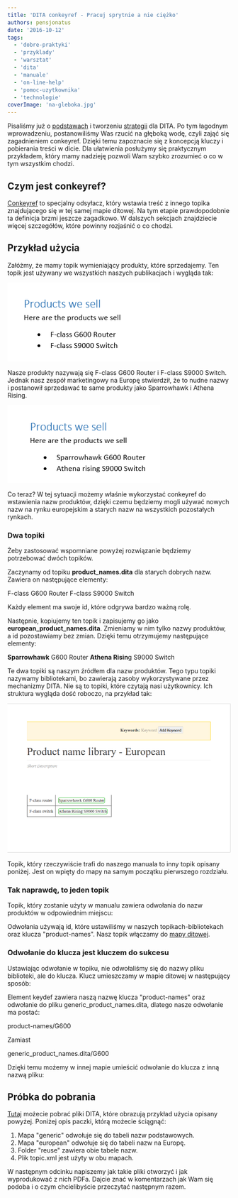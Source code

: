 ```yaml
---
title: 'DITA conkeyref - Pracuj sprytnie a nie ciężko'
authors: pensjonatus
date: '2016-10-12'
tags:
  - 'dobre-praktyki'
  - 'przyklady'
  - 'warsztat'
  - 'dita'
  - 'manuale'
  - 'on-line-help'
  - 'pomoc-uzytkownika'
  - 'technologie'
coverImage: 'na-gleboka.jpg'
---
```


Pisaliśmy już o [podstawach](http://techwriter.pl/wszystko-o-dita-podstawy/) i
tworzeniu [strategii](http://techwriter.pl/wszystko-o-dita-strategia/) dla DITA.
Po tym łagodnym wprowadzeniu, postanowiliśmy Was rzucić na głęboką wodę, czyli
zająć się zagadnieniem conkeyref. Dzięki temu zapoznacie się z koncepcją kluczy
i pobierania treści w dicie. Dla ułatwienia posłużymy się praktycznym
przykładem, który mamy nadzieję pozwoli Wam szybko zrozumieć o co w tym
wszystkim chodzi.

<!--truncate-->

## Czym jest conkeyref?

[Conkeyref](https://docs.oasis-open.org/dita/v1.2/os/spec/common/theconkeyrefattribute.html)
to specjalny odsyłacz, który wstawia treść z innego topika znajdującego się w
tej samej mapie ditowej. Na tym etapie prawdopodobnie ta definicja brzmi jeszcze
zagadkowo. W dalszych sekcjach znajdziecie więcej szczegółów, które powinny
rozjaśnić o co chodzi.

## Przykład użycia

Załóżmy, że mamy topik wymieniający produkty, które sprzedajemy. Ten topik jest
używany we wszystkich naszych publikacjach i wygląda tak:

[![generic-products-we-sell](images/generic-products-we-sell.png)](http://techwriter.pl/wp-content/uploads/2016/09/generic-products-we-sell.png)

Nasze produkty nazywają się F-class G600 Router i F-class S9000 Switch. Jednak
nasz zespół marketingowy na Europę stwierdził, że to nudne nazwy i postanowił
sprzedawać te same produkty jako Sparrowhawk i Athena Rising.

[![european-products-we-sell](images/european-products-we-sell.png)](http://techwriter.pl/wp-content/uploads/2016/09/european-products-we-sell.png)

Co teraz? W tej sytuacji możemy właśnie wykorzystać conkeyref do wstawienia nazw
produktów, dzięki czemu będziemy mogli używać nowych nazw na rynku europejskim a
starych nazw na wszystkich pozostałych rynkach.

### Dwa topiki

Żeby zastosować wspomniane powyżej rozwiązanie będziemy potrzebować dwóch
topików.

Zaczynamy od topiku **product_names.dita** dla starych dobrych nazw. Zawiera on
następujące elementy:

<ph id="**G600**">F-class G600 Router</ph> <ph id="**S9000**">F-class S9000
Switch</ph>

Każdy element ma swoje id, które odgrywa bardzo ważną rolę.

Następnie, kopiujemy ten topik i zapisujemy go jako
**european_product_names.dita**. Zmieniamy w nim tylko nazwy produktów, a id
pozostawiamy bez zmian. Dzięki temu otrzymujemy następujące elementy:

<ph id="G600">**Sparrowhawk** G600 Router</ph> <ph id="S9000">**Athena Risin**g
S9000 Switch</ph>

Te dwa topiki są naszym źródłem dla nazw produktów. Tego typu topiki nazywamy
bibliotekami, bo zawierają zasoby wykorzystywane przez mechanizmy DITA. Nie są
to topiki, które czytają nasi użytkownicy. Ich struktura wygląda dość roboczo,
na przykład tak:

[![topik w easyDITA, zawiera tabelkę z nazwami produktów](images/topic.png)](http://techwriter.pl/wp-content/uploads/2016/09/topic.png)

Topik, który rzeczywiście trafi do naszego manuala to inny topik opisany
poniżej. Jest on wpięty do mapy na samym początku pierwszego rozdziału.

### Tak naprawdę, to jeden topik

Topik, który zostanie użyty w manualu zawiera odwołania do nazw produktów w
odpowiednim miejscu:

<ph conkeyref="product-names/**G600**"></ph>
<ph conkeyref="product-names/**S9000**"></ph>

Odwołania używają id, które ustawiliśmy w naszych topikach-bibliotekach oraz
klucza "product-names". Nasz topik włączamy do
[mapy ditowej](http://techwriter.pl/wszystko-o-dita-podstawy/).

### Odwołanie do klucza jest kluczem do sukcesu

Ustawiając odwołanie w topiku, nie odwołaliśmy się do nazwy pliku biblioteki,
ale do klucza. Klucz umieszczamy w mapie ditowej w następujący sposób:

<keydef keys="**product-names**" href="reuse/generic\_product\_names.dita" />

Element keydef zawiera naszą nazwę klucza "product-names" oraz odwołanie do
pliku generic_product_names.dita, dlatego nasze odwołanie ma postać:

product-names/G600

Zamiast

generic_product_names.dita/G600

Dzięki temu możemy w innej mapie umieścić odwołanie do klucza z inną nazwą
pliku:

<keydef keys="product-names" href="reuse/**european\_product\_names.dita**" />

## Próbka do pobrania

[Tutaj](http://techwriter.pl/wp-content/uploads/2016/09/product_catalogditamap-bundle.zip)
możecie pobrać pliki DITA, które obrazują przykład użycia opisany powyżej.
Poniżej opis paczki, którą możecie ściągnąć:

1. Mapa "generic" odwołuje się do tabeli nazw podstawowych.
2. Mapa "european" odwołuje się do tabeli nazw na Europę.
3. Folder "reuse" zawiera obie tabele nazw.
4. Plik topic.xml jest użyty w obu mapach.

W następnym odcinku napiszemy jak takie pliki otworzyć i jak wyprodukować z nich
PDFa. Dajcie znać w komentarzach jak Wam się podoba i o czym chcielibyście
przeczytać następnym razem.

